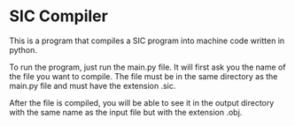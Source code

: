 # SIC Compiler
This is a program that compiles a SIC program into machine code written in python.

To run the program, just run the main.py file. It will first ask you the name of the file you want to compile.
The file must be in the same directory as the main.py file and must have the extension .sic.

After the file is compiled, you will be able to see it in the output directory with the same name as the input file but with the extension .obj.